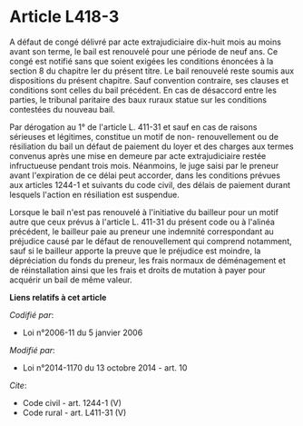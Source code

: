 # Article L418-3

A défaut de congé délivré par acte extrajudiciaire dix-huit mois au moins avant son terme, le bail est renouvelé pour une
période de neuf ans. Ce congé est notifié sans que soient exigées les conditions énoncées à la section 8 du chapitre Ier du
présent titre. Le bail renouvelé reste soumis aux dispositions du présent chapitre. Sauf convention contraire, ses clauses et
conditions sont celles du bail précédent. En cas de désaccord entre les parties, le tribunal paritaire des baux ruraux statue
sur les conditions contestées du nouveau bail. 

Par dérogation au 1° de l'article L. 411-31 et sauf en cas de raisons sérieuses et légitimes, constitue un motif de non-
renouvellement ou de résiliation du bail un défaut de paiement du loyer et des charges aux termes convenus après une mise en
demeure par acte extrajudiciaire restée infructueuse pendant trois mois. Néanmoins, le juge saisi par le preneur avant
l'expiration de ce délai peut accorder, dans les conditions prévues aux articles 1244-1 et suivants du code civil, des délais
de paiement durant lesquels l'action en résiliation est suspendue. 

Lorsque le bail n'est pas renouvelé à l'initiative du bailleur pour un motif autre que ceux prévus à l'article L. 411-31 du
présent code ou à l'alinéa précédent, le bailleur paie au preneur une indemnité correspondant au préjudice causé par le
défaut de renouvellement qui comprend notamment, sauf si le bailleur apporte la preuve que le préjudice est moindre, la
dépréciation du fonds du preneur, les frais normaux de déménagement et de réinstallation ainsi que les frais et droits de
mutation à payer pour acquérir un bail de même valeur.

**Liens relatifs à cet article**

_Codifié par_:

  - Loi n°2006-11 du 5 janvier 2006

_Modifié par_:

  - Loi n°2014-1170 du 13 octobre 2014 - art. 10

_Cite_:

  - Code civil - art. 1244-1 (V)
  - Code rural - art. L411-31 (V)
